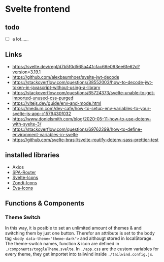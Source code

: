 # Svelte frontend

## todo
- [ ] a lot......

## Links
- https://svelte.dev/repl/d7b5f0d565a441cfac66e093ee6fe62d?version=3.19.1
- https://github.com/alexbaumhoer/svelte-jwt-decode
- https://stackoverflow.com/questions/38552003/how-to-decode-jwt-token-in-javascript-without-using-a-library
- https://stackoverflow.com/questions/65724373/svelte-unable-to-get-imported-unused-css-purged
- https://vitejs.dev/guide/env-and-mode.html
- https://medium.com/dev-cafe/how-to-setup-env-variables-to-your-svelte-js-app-c1579430f032
- https://www.donielsmith.com/blog/2020-05-11-how-to-use-dotenv-with-svelte-3/
- https://stackoverflow.com/questions/69762299/how-to-define-environment-variables-in-svelte
- https://github.com/svelte-brasil/svelte-routify-dotenv-sass-prettier-test


## installed libraries
- Axios
- [SPA-Router](https://github.com/ItalyPaleAle/svelte-spa-router) 
- [Svelte-Icons](https://github.com/cristovao-trevisan/svelte-icon)
- [Zondi-Icons](https://www.zondicons.com/)
- [Eva-Icons](https://github.com/akveo/eva-icons)


## Functions & Components

### Theme Switch
In this way, it is posible to set an unlimited amount of themes & and switching them by just one button.
Therefor an attribute is set to the body tag `<body data-theme="theme-dark">` and althougt stored in localStorage. 
The theme-switch names, function & icon are defined in `./components/toggleTheme.svelte`. 
In `./app.css` are the custom variables for every theme, they get importet into tailwind inside `./tailwind.config.js`.